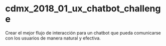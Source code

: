 # cdmx_2018_01_ux_chatbot_challenge
Crear el mejor flujo de interacción para un chatbot que pueda comunicarse con los usuarios de manera natural y efectiva.
